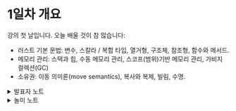 # 1일차 개요

강의 첫 날입니다. 오늘 배울 것이 참 많습니다:

* 러스트 기본 문법: 변수, 스칼라 / 복합 타입, 열거형, 구조체, 참조형, 함수와 메서드.
* 메모리 관리: 스택과 힙, 수동 메모리 관리, 스코프(범위)기반 메모리 관리, 가비지 컬렉션(GC)
* 소유권: 이동 의미론(move semantics), 복사와 복제, 빌림, 수명.

<details>

<summary>발표자 노트</summary>

학생들에게 다음을 상기시켜 주시기 바랍니다:

* 궁금한 점이 있으면 주저하지 말고 질문 해야 합니다.
* 이 수업은 상호작용이 중요하고 토론을 권장합니다.
  * 강사로서 토론이 옆길로 새지 않게 주의하세요. 예를 들어 러스트와 다른 언어들을 비교한다든지 하는 것은 좋습니다. 적절한 균형을 찾기 애매한 경우라면 토론을 허용하는 쪽이 일방적인 강의보다는 더 많은 사람들의 참여를 이끌어 낼 수 있습니다.
* 질문이 슬라이드보다 앞서가도 괜찮습니다.
  * 학습에 있어서 반복은 매우 중요합니다. 슬라이드는 그저 도움을 줄 뿐, 원하는 대로 건너뛰어도 됩니다.

첫 날 강의의 목표는, 러스트에서 그 유명한 **빌림 검사**에 대해 이야기 할 수 있을 정도 까지만 러스트를 소개하는 것입니다. 러스트의 가장 독특한 특징이 메모리를 다루는 방식이기 때문에, 학생들에게 이 부분을 우선적으로 보여주려 합니다.

만약 당신이 강의실에서 가르치고 있다면, 이 슬라이드는 일정을 검토하기에 적합한 곳입니다. 하루치 강의를 아래처럼 오전 오후로 나누어 진행하는 것을 추천합니다. (슬라이드가 그런식으로 나뉘어 있습니다.)

* 오전: 9:00 \~ 12:00,
* 오후: 13:00 \~ 16:00.

물론 필요에 따라 조절할 수 있습니다. 강의 중간에 쉬는시간을 넣는 것을 잊지 마세요. 매 시간 휴식을 갖는걸 추천합니다!

</details>

<details>

<summary>놀미 노트</summary>

* 소유권 이해를 목표로 러스트 문법부터 살펴봅니다. 코드를 많이 보지는 않기 때문에 추가로 연습을 하면 좋습니다. 토론으로 진행되는 강의라면 더 좋겠지만 자습으로 할 때는 더 그렇습니다.
* [예제로 공부하는 러스트 (Rust by Example)](https://doc.rust-lang.org/rust-by-example/)은 매우 좋은 설명을 코드 예시로 보여주고 연습하게 합니다. [Programiz의 러스트 내용](https://www.programiz.com/rust/getting-started)도 빠르게 코드들을 보기에 좋습니다. 많은 시간을 내지 않아도 되므로 두 개를 함께 참고해도 좋습니다.

</details>

